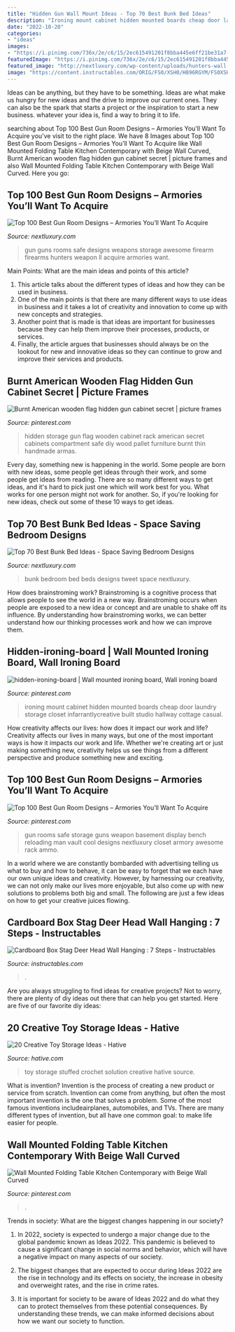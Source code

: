 ```yaml
---
title: "Hidden Gun Wall Mount Ideas - Top 70 Best Bunk Bed Ideas"
description: "Ironing mount cabinet hidden mounted boards cheap door laundry storage closet infarrantlycreative built studio hallway cottage casual"
date: "2022-10-20"
categories:
- "ideas"
images:
- "https://i.pinimg.com/736x/2e/c6/15/2ec615491201f8bba445e6ff21be31a7--ironing-boards-ironing-board-storage.jpg"
featuredImage: "https://i.pinimg.com/736x/2e/c6/15/2ec615491201f8bba445e6ff21be31a7--ironing-boards-ironing-board-storage.jpg"
featured_image: "http://nextluxury.com/wp-content/uploads/hunters-wall-of-firearms-in-gun-room.jpg"
image: "https://content.instructables.com/ORIG/FS0/XSH0/H896RGYM/FS0XSH0H896RGYM.jpg?auto=webp&amp;frame=1"
---
```



Ideas can be anything, but they have to be something. Ideas are what make us hungry for new ideas and the drive to improve our current ones. They can also be the spark that starts a project or the inspiration to start a new business. whatever your idea is, find a way to bring it to life.

	

		
searching about Top 100 Best Gun Room Designs – Armories You’ll Want To Acquire you've visit to the right place. We have 8 Images about Top 100 Best Gun Room Designs – Armories You’ll Want To Acquire like Wall Mounted Folding Table Kitchen Contemporary with Beige Wall Curved, Burnt American wooden flag hidden gun cabinet secret | picture frames and also Wall Mounted Folding Table Kitchen Contemporary with Beige Wall Curved. Here you go:
		
    
## Top 100 Best Gun Room Designs – Armories You’ll Want To Acquire

<img loading=lazy src="http://nextluxury.com/wp-content/uploads/hunters-wall-of-firearms-in-gun-room.jpg" onerror="this.onerror=null;this.src='https://tse4.mm.bing.net/th?id=OIP._rvTGw3ZnuuEu7JE_0pEngHaHa&amp;pid=15.1';" alt="Top 100 Best Gun Room Designs – Armories You’ll Want To Acquire">

_Source: nextluxury.com_

>gun guns rooms safe designs weapons storage awesome firearm firearms hunters weapon ll acquire armories want. 

	

Main Points: What are the main ideas and points of this article?
1. This article talks about the different types of ideas and how they can be used in business.
2. One of the main points is that there are many different ways to use ideas in business and it takes a lot of creativity and innovation to come up with new concepts and strategies.
3. Another point that is made is that ideas are important for businesses because they can help them improve their processes, products, or services.
4. Finally, the article argues that businesses should always be on the lookout for new and innovative ideas so they can continue to grow and improve their services and products.

    
## Burnt American Wooden Flag Hidden Gun Cabinet Secret | Picture Frames

<img loading=lazy src="https://i.pinimg.com/736x/74/92/38/749238f32187fea63e394671b2c0b8b2.jpg?b=t" onerror="this.onerror=null;this.src='https://tse1.mm.bing.net/th?id=OIP.vf3Mb_e-ypkrhVmTsaztBQHaJ4&amp;pid=15.1';" alt="Burnt American wooden flag hidden gun cabinet secret | picture frames">

_Source: pinterest.com_

>hidden storage gun flag wooden cabinet rack american secret cabinets compartment safe diy wood pallet furniture burnt thin handmade armas. 

	

Every day, something new is happening in the world. Some people are born with new ideas, some people get ideas through their work, and some people get ideas from reading. There are so many different ways to get ideas, and it's hard to pick just one which will work best for you. What works for one person might not work for another. So, if you're looking for new ideas, check out some of these 10 ways to get ideas.

    
## Top 70 Best Bunk Bed Ideas - Space Saving Bedroom Designs

<img loading=lazy src="http://nextluxury.com/wp-content/uploads/small-bedroom-ideas-with-bunk-beds.jpg" onerror="this.onerror=null;this.src='https://tse1.mm.bing.net/th?id=OIP.kfErKCZPPdVQQuwM699vjAHaJQ&amp;pid=15.1';" alt="Top 70 Best Bunk Bed Ideas - Space Saving Bedroom Designs">

_Source: nextluxury.com_

>bunk bedroom bed beds designs tweet space nextluxury. 

	

How does brainstroming work?
Brainstroming is a cognitive process that allows people to see the world in a new way. Brainstroming occurs when people are exposed to a new idea or concept and are unable to shake off its influence. By understanding how brainstroming works, we can better understand how our thinking processes work and how we can improve them.

    
## Hidden-ironing-board | Wall Mounted Ironing Board, Wall Ironing Board

<img loading=lazy src="https://i.pinimg.com/736x/2e/c6/15/2ec615491201f8bba445e6ff21be31a7--ironing-boards-ironing-board-storage.jpg" onerror="this.onerror=null;this.src='https://tse2.mm.bing.net/th?id=OIP.xpamRrEqDNoSdouOFGBdhgHaMc&amp;pid=15.1';" alt="hidden-ironing-board | Wall mounted ironing board, Wall ironing board">

_Source: pinterest.com_

>ironing mount cabinet hidden mounted boards cheap door laundry storage closet infarrantlycreative built studio hallway cottage casual. 

	

How creativity affects our lives: how does it impact our work and life?
Creativity affects our lives in many ways, but one of the most important ways is how it impacts our work and life. Whether we're creating art or just making something new, creativity helps us see things from a different perspective and produce something new and exciting.

    
## Top 100 Best Gun Room Designs – Armories You’ll Want To Acquire

<img loading=lazy src="https://i.pinimg.com/736x/92/89/f0/9289f0c7746fdd0f12794bf1cd3a26f6--man-room-gun-storage.jpg?b=t" onerror="this.onerror=null;this.src='https://tse3.mm.bing.net/th?id=OIP._OaMh-vP3ddZ13zoRlhpcQHaGl&amp;pid=15.1';" alt="Top 100 Best Gun Room Designs – Armories You’ll Want To Acquire">

_Source: pinterest.com_

>gun rooms safe storage guns weapon basement display bench reloading man vault cool designs nextluxury closet armory awesome rack ammo. 

	

In a world where we are constantly bombarded with advertising telling us what to buy and how to behave, it can be easy to forget that we each have our own unique ideas and creativity. However, by harnessing our creativity, we can not only make our lives more enjoyable, but also come up with new solutions to problems both big and small. The following are just a few ideas on how to get your creative juices flowing.

    
## Cardboard Box Stag Deer Head Wall Hanging : 7 Steps - Instructables

<img loading=lazy src="https://content.instructables.com/ORIG/FS0/XSH0/H896RGYM/FS0XSH0H896RGYM.jpg?auto=webp&amp;frame=1" onerror="this.onerror=null;this.src='https://tse2.mm.bing.net/th?id=OIP.eTi8TPHhjl5TqXBr0HGu-QHaIw&amp;pid=15.1';" alt="Cardboard Box Stag Deer Head Wall Hanging : 7 Steps - Instructables">

_Source: instructables.com_

>. 

	

Are you always struggling to find ideas for creative projects? Not to worry, there are plenty of diy ideas out there that can help you get started. Here are five of our favorite diy ideas: 

    
## 20 Creative Toy Storage Ideas - Hative

<img loading=lazy src="https://hative.com/wp-content/uploads/2014/11/toy-storage-ideas/20-crochet-stuffed-toy-solution.jpg" onerror="this.onerror=null;this.src='https://tse2.mm.bing.net/th?id=OIP.s2EL1LKfhQqGdq-P0OatqwHaLH&amp;pid=15.1';" alt="20 Creative Toy Storage Ideas - Hative">

_Source: hative.com_

>toy storage stuffed crochet solution creative hative source. 

	

What is invention?
Invention is the process of creating a new product or service from scratch. Invention can come from anything, but often the most important invention is the one that solves a problem. Some of the most famous inventions includeairplanes, automobiles, and TVs. There are many different types of invention, but all have one common goal: to make life easier for people.

    
## Wall Mounted Folding Table Kitchen Contemporary With Beige Wall Curved

<img loading=lazy src="https://i.pinimg.com/originals/b8/97/71/b89771fc5954a22d76324e7c2717cdc8.jpg" onerror="this.onerror=null;this.src='https://tse3.mm.bing.net/th?id=OIP.NsWGIoU5zicHtUrF7_2oXQHaK0&amp;pid=15.1';" alt="Wall Mounted Folding Table Kitchen Contemporary with Beige Wall Curved">

_Source: pinterest.com_

>. 

	

Trends in society: What are the biggest changes happening in our society?
1. In 2022, society is expected to undergo a major change due to the global pandemic known as Ideas 2022. This pandemic is believed to cause a significant change in social norms and behavior, which will have a negative impact on many aspects of our society.
2. The biggest changes that are expected to occur during Ideas 2022 are the rise in technology and its effects on society, the increase in obesity and overweight rates, and the rise in crime rates.

3. It is important for society to be aware of Ideas 2022 and do what they can to protect themselves from these potential consequences. By understanding these trends, we can make informed decisions about how we want our society to function.

